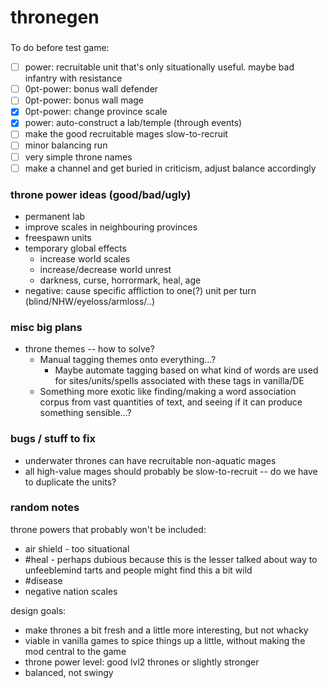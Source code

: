 # thronegen

###

To do before test game:
- [ ] power: recruitable unit that's only situationally useful. maybe bad infantry with resistance
- [ ] 0pt-power: bonus wall defender
- [ ] 0pt-power: bonus wall mage
- [x] 0pt-power: change province scale
- [x] power: auto-construct a lab/temple (through events)
- [ ] make the good recruitable mages slow-to-recruit
- [ ] minor balancing run
- [ ] very simple throne names
- [ ] make a channel and get buried in criticism, adjust balance accordingly

### throne power ideas (good/bad/ugly)
* permanent lab
* improve scales in neighbouring provinces
* freespawn units
* temporary global effects
  * increase world scales
  * increase/decrease world unrest
  * darkness, curse, horrormark, heal, age
* negative: cause specific affliction to one(?) unit per turn (blind/NHW/eyeloss/armloss/..)

### misc big plans
* throne themes -- how to solve?
  * Manual tagging themes onto everything...?
    * Maybe automate tagging based on what kind of words are used for sites/units/spells associated with these tags in vanilla/DE
  * Something more exotic like finding/making a word association corpus from vast quantities of text, and seeing if it can produce something sensible...?

### bugs / stuff to fix
* underwater thrones can have recruitable non-aquatic mages
* all high-value mages should probably be slow-to-recruit -- do we have to duplicate the units?

### random notes

throne powers that probably won't be included:
  * air shield - too situational
  * #heal - perhaps dubious because this is the lesser talked about way to unfeeblemind tarts and people might find this a bit wild
  * #disease
  * negative nation scales

design goals:
* make thrones a bit fresh and a little more interesting, but not whacky
* viable in vanilla games to spice things up a little, without making the mod central to the game
* throne power level: good lvl2 thrones or slightly stronger
* balanced, not swingy
